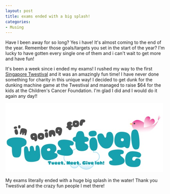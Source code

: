 ```yaml
---
layout: post
title: exams ended with a big splash!
categories:
- Musing
---
```



Have I been away for so long? Yes i have! It's almost coming to the end of the year. Remember those goals/targets you set in the start of the year? I'm lucky to have gotten every single one of them and i can't wait to get more and have fun!

It's been a week since i ended my exams! I rushed my way to the first [Singapore Twestival](http://singapore.twestival.com/) and it was an amazingly fun time! I have never done something for charity in this unique way! I decided to get dunk for the dunking machine game at the Twestival and managed to raise $64 for the kids at the Children's Cancer Foundation. I'm glad I did and I would do it again any day!!

![](/img/Screen-shot-2009-09-19-at-AM-08.35.20.jpg)

My exams literally ended with a huge big splash in the water! Thank you Twestival and the crazy fun people I met there!
